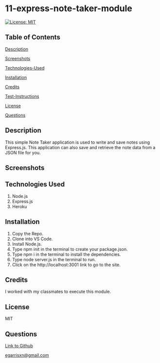 # 11-express-note-taker-module

[![License: MIT](https://img.shields.io/badge/License-MIT-yellow.svg)](https://opensource.org/licenses/MIT)

## Table of Contents

 [Description](#description)

 [Screenshots](#screenshots)

 [Technologies-Used](#technologies-used)

 [Installation](#installation)

 [Credits](#credits)

 [Test-Instructions](#test-instructions)

 [License](#license)

 [Questions](#questions)


## Description

This simple Note Taker application is used to write and save notes using Express.js. This application can also save and retrieve the note data from a JSON file for you.

## Screenshots



## Technologies Used

1. Node.js
2. Express.js
3. Heroku

## Installation

1. Copy the Repo.
2. Clone into VS Code.
3. Install Node.js.
4. Type npm init in the terminal to create your package.json.
5. Type npm i in the terminal to install the dependencies.
6. Type node server.js in the terminal to run.
7. Click on the http://localhost:3001 link to go to the site.

## Credits

I worked with my classmates to execute this module.

## License

MIT

## Questions

[Link to Github](https://github.com/egarrisxn)

<a href="mailto:egarrisxn@gmail.com">egarrisxn@gmail.com</a>
